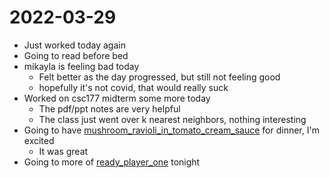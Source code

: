 # 2022-03-29
- Just worked today again
- Going to read before bed
- mikayla is feeling bad today
	- Felt better as the day progressed, but still not feeling good
	- hopefully it's not covid, that would really suck
- Worked on csc177 midterm some more today
	- The pdf/ppt notes are very helpful
	- The class just went over k nearest neighbors, nothing interesting
- Going to have [mushroom_ravioli_in_tomato_cream_sauce](../Food/Recipes/mushroom_ravioli_in_tomato_cream_sauce.md) for dinner, I'm excited
	- It was great
- Going to  more of [ready_player_one](../Media/Books/ready_player_one.md) tonight